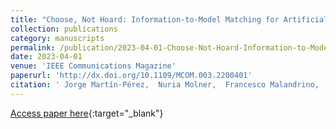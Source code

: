 ```yaml
---
title: "Choose, Not Hoard: Information-to-Model Matching for Artificial Intelligence in O-RAN"
collection: publications
category: manuscripts
permalink: /publication/2023-04-01-Choose-Not-Hoard-Information-to-Model-Matching-for-Artificial-Intelligence-in-O-RAN
date: 2023-04-01
venue: 'IEEE Communications Magazine'
paperurl: 'http://dx.doi.org/10.1109/MCOM.003.2200401'
citation: ' Jorge Martín-Pérez,  Nuria Molner,  Francesco Malandrino,  Carlos Bernardos,  Antonio Oliva,  David Gomez-Barquero, &quot;Choose, Not Hoard: Information-to-Model Matching for Artificial Intelligence in O-RAN.&quot; IEEE Communications Magazine, 2023.'
---
```

[Access paper here](http://dx.doi.org/10.1109/MCOM.003.2200401){:target="_blank"}
